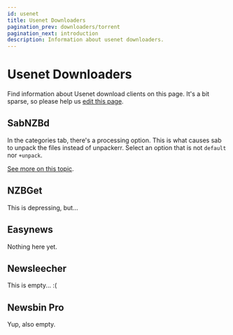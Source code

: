 ```yaml
---
id: usenet
title: Usenet Downloaders
pagination_prev: downloaders/torrent
pagination_next: introduction
description: Information about usenet downloaders.
---
```


# Usenet Downloaders

Find information about Usenet download clients on this page. It's a bit sparse, so please help us
[edit this page](https://github.com/Unpackerr/unpackerr.github.io/blob/main/docs/downloaders/usenet.md).

## SabNZBd

In the categories tab, there's a processing option.
This is what causes sab to unpack the files instead of unpackerr.
Select an option that is not `default` nor `+unpack`.

[See more on this topic](https://github.com/Unpackerr/unpackerr/issues/285).

## NZBGet

This is depressing, but...

## Easynews

Nothing here yet.

## Newsleecher

This is empty... :(

## Newsbin Pro

Yup, also empty.
